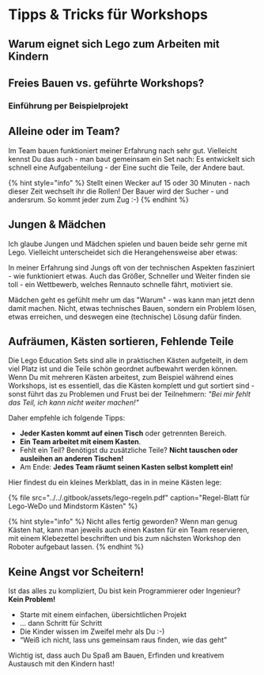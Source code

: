 # Tipps & Tricks für Workshops

## Warum eignet sich Lego zum Arbeiten mit Kindern



## Freies Bauen vs. geführte Workshops?

### Einführung per Beispielprojekt

## Alleine oder im Team?

Im Team bauen funktioniert meiner Erfahrung nach sehr gut. Vielleicht kennst Du das auch - man baut gemeinsam ein Set nach: Es entwickelt sich schnell eine Aufgabenteilung - der Eine sucht die Teile, der Andere baut. 

{% hint style="info" %}
Stellt einen Wecker auf 15 oder 30 Minuten - nach dieser Zeit wechselt ihr die Rollen! Der Bauer wird der Sucher - und andersrum. So kommt jeder zum Zug :-\)
{% endhint %}

## Jungen & Mädchen

Ich glaube Jungen und Mädchen spielen und bauen beide sehr gerne mit Lego. Vielleicht unterscheidet sich die Herangehensweise aber etwas: 

In meiner Erfahrung sind Jungs oft von der technischen Aspekten fasziniert - wie funktioniert etwas. Auch das Größer, Schneller und Weiter finden sie toll - ein Wettbewerb, welches Rennauto schnelle fährt, motiviert sie.

Mädchen geht es gefühlt mehr um das "Warum" - was kann man jetzt denn damit machen. Nicht, etwas technisches Bauen, sondern ein Problem lösen, etwas erreichen, und deswegen eine \(technische\) Lösung dafür finden. 

## Aufräumen, Kästen sortieren, Fehlende Teile

Die Lego Education Sets sind alle in praktischen Kästen aufgeteilt, in dem viel Platz ist und die Teile schön geordnet aufbewahrt werden können. Wenn Du mit mehreren Kästen arbeitest, zum Beispiel während eines Workshops, ist es essentiell, das die Kästen komplett und gut sortiert sind - sonst führt das zu Problemen und Frust bei der Teilnehmern: _"Bei mir fehlt das Teil, ich kann nicht weiter machen!"_

Daher empfehle ich folgende Tipps:

* **Jeder Kasten kommt auf einen Tisch** oder getrennten Bereich.
* **Ein Team arbeitet mit einem Kasten**.
* Fehlt ein Teil? Benötigst du zusätzliche Teile? **Nicht tauschen oder ausleihen an anderen Tischen!** 
* Am Ende: **Jedes Team räumt seinen Kasten selbst komplett ein!**

Hier findest du ein kleines Merkblatt, das in in meine Kästen lege:

{% file src="../../.gitbook/assets/lego-regeln.pdf" caption="Regel-Blatt für Lego-WeDo und Mindstorm Kästen" %}

{% hint style="info" %}
Nicht alles fertig geworden? Wenn man genug Kästen hat, kann man jeweils auch einen Kasten für ein Team reservieren, mit einem Klebezettel beschriften und bis zum nächsten Workshop den Roboter aufgebaut lassen. 
{% endhint %}

## Keine Angst vor Scheitern! 

Ist das alles zu kompliziert, Du bist kein Programmierer oder Ingenieur? **Kein Problem!**

* Starte mit einem einfachen, übersichtlichen Projekt
* ... dann Schritt für Schritt 
* Die Kinder wissen im Zweifel mehr als Du :-\)
* “Weiß ich nicht, lass uns gemeinsam raus finden, wie das geht”

Wichtig ist, dass auch Du Spaß am Bauen, Erfinden und kreativem Austausch mit den Kindern hast!





